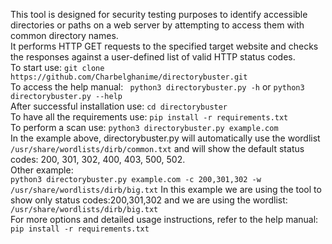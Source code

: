 This tool is designed for security testing purposes to identify accessible directories or paths on a web server by attempting to access them with common directory names. <br>
It performs HTTP GET requests to the specified target website and checks the responses against a user-defined list of valid HTTP status codes. <br>
To start use: ``` git clone https://github.com/Charbelghanime/directorybuster.git ``` <br>
To access the help manual: ``` python3 directorybuster.py -h``` or ```python3 directorybuster.py --help ```<br>
After successful installation use: ```cd directorybuster ```<br>
To have all the requirements use: ```pip install -r requirements.txt``` <br>
To perform a scan use: ```python3 directorybuster.py example.com``` <br>
In the example above, directorybuster.py will automatically use the wordlist ```/usr/share/wordlists/dirb/common.txt``` and will show the default status codes: 200, 301, 302, 400, 403, 500, 502. <br>
Other example: <br>
```python3 directorybuster.py example.com -c 200,301,302 -w /usr/share/wordlists/dirb/big.txt```
In this example we are using the tool to show only status codes:200,301,302 and we are using the wordlist:``` /usr/share/wordlists/dirb/big.txt``` <br>
For more options and detailed usage instructions, refer to the help manual:
    ```
    pip install -r requirements.txt
    ```
